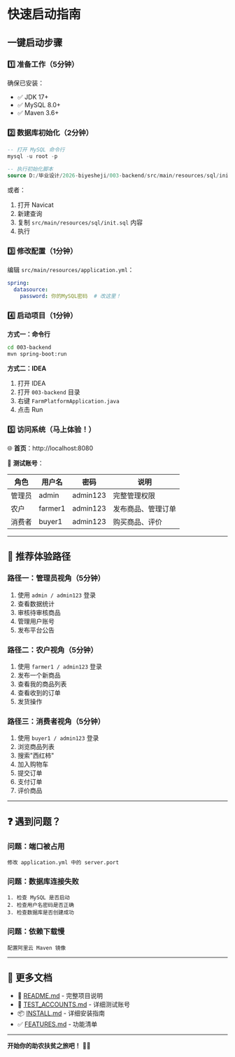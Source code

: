 # 快速启动指南

## 一键启动步骤

### 1️⃣ 准备工作（5分钟）

确保已安装：
- ✅ JDK 17+
- ✅ MySQL 8.0+
- ✅ Maven 3.6+

### 2️⃣ 数据库初始化（2分钟）

```sql
-- 打开 MySQL 命令行
mysql -u root -p

-- 执行初始化脚本
source D:/毕业设计/2026-biyesheji/003-backend/src/main/resources/sql/init.sql
```

或者：
1. 打开 Navicat
2. 新建查询
3. 复制 `src/main/resources/sql/init.sql` 内容
4. 执行

### 3️⃣ 修改配置（1分钟）

编辑 `src/main/resources/application.yml`：

```yaml
spring:
  datasource:
    password: 你的MySQL密码  # 改这里！
```

### 4️⃣ 启动项目（1分钟）

**方式一：命令行**
```bash
cd 003-backend
mvn spring-boot:run
```

**方式二：IDEA**
1. 打开 IDEA
2. 打开 `003-backend` 目录
3. 右键 `FarmPlatformApplication.java`
4. 点击 Run

### 5️⃣ 访问系统（马上体验！）

🌐 **首页**：http://localhost:8080

🔐 **测试账号**：

| 角色 | 用户名 | 密码 | 说明 |
|------|--------|------|------|
| 管理员 | admin | admin123 | 完整管理权限 |
| 农户 | farmer1 | admin123 | 发布商品、管理订单 |
| 消费者 | buyer1 | admin123 | 购买商品、评价 |

---

## 🎯 推荐体验路径

### 路径一：管理员视角（5分钟）
1. 使用 `admin / admin123` 登录
2. 查看数据统计
3. 审核待审核商品
4. 管理用户账号
5. 发布平台公告

### 路径二：农户视角（5分钟）
1. 使用 `farmer1 / admin123` 登录
2. 发布一个新商品
3. 查看我的商品列表
4. 查看收到的订单
5. 发货操作

### 路径三：消费者视角（5分钟）
1. 使用 `buyer1 / admin123` 登录
2. 浏览商品列表
3. 搜索"西红柿"
4. 加入购物车
5. 提交订单
6. 支付订单
7. 评价商品

---

## ❓ 遇到问题？

### 问题：端口被占用
```
修改 application.yml 中的 server.port
```

### 问题：数据库连接失败
```
1. 检查 MySQL 是否启动
2. 检查用户名密码是否正确
3. 检查数据库是否创建成功
```

### 问题：依赖下载慢
```
配置阿里云 Maven 镜像
```

---

## 📖 更多文档

- 📘 [README.md](README.md) - 完整项目说明
- 🔑 [TEST_ACCOUNTS.md](TEST_ACCOUNTS.md) - 详细测试账号
- 📦 [INSTALL.md](INSTALL.md) - 详细安装指南
- ✅ [FEATURES.md](FEATURES.md) - 功能清单

---

**开始你的助农扶贫之旅吧！** 🌾🚀

